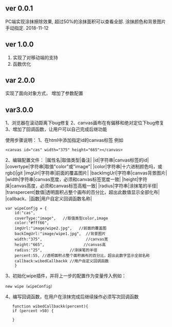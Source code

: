﻿## ver 0.0.1 ##
PC端实现涂抹擦除效果, 超过50%的涂抹面积可以查看全部. 涂抹颜色和背景图片手动指定. 2018-11-12
## ver 1.0.0 ##
1. 实现了对移动端的支持
1. 函数优化
## var 2.0.0  ##
实现了面向对象方式，
增加了参数配置
## var3.0.0 ##
1、浏览器在滚动距离下bug修复
2、canvas画布在有偏移和绝对定位下bug修复
3、增加了回调函数，让用户可以自己完成后继功能


使用步骤说明：
1、在html中添加指定id的canvas标签
例如
``` 
<canvas id="cas" width="375" height="665"></canvas>
 ```

2、编辑配置文件：
|属性名|取值类型|备注|
|id|字符串|canvas标签的id|
|covertype|字符串|取值"color"或"image"|
|color|字符串|十六进制颜色吗，或rgb()|git 
|imgUrl|字符串|前面的覆盖图片|
|backImgUrl|字符串|canvas背景图片|
|width|字符串|canvas宽度，必须和canvas标签宽度一致|
|height|字符床|canvas高度，必须和canvas标签高粗一致|
|radius|字符串|涂抹笔的半径|
|transpercent|数值|透明面积占整个画布的百分比，超出此数值显示全部化布|
|callback、|函数|用户自定义回调函数名称|
``` 
var wipeConfjg = {
	id:"cas",
	coverType:"image",   //取值类型color,image
	color:"#fff66",
	imgUrl:"image/wipe2.jpg",   //前面的覆盖图
	backImgUrl:"image/wipe1.jpg",  //背景图片
	width:"375",                   //canvas宽
	height:"665",                 //canvas高
	radius:"25",            //涂抹笔的半径
	percent:55, //透明面积占整个面积画布的百分比，超出此数字显示全部名称
	callback:wibedCallbackk //用户自定义回调函数
	}
 ``` 
 
 3、初始化wipe插件，并将上一步的配置作为变量传入例如：
 ``` 
new wipe（wipeConfig）
 ```
 4、编写回调函数，在用户在涂抹完成后继续操作必须写次回调函数
 ``` 
	function wibedCallbackk(percent){
	if (percent >50) {

	}
 ```
